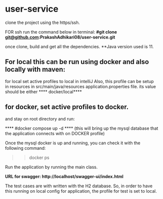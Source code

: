 # user-service

clone the project using the https/ssh.

FOR ssh run the command below in terminal:
**#git clone git@github.com:PrakashAdhikari08/user-service.git**

once clone, build and get all the dependencies.
**Java version used is 11.


For local this can be run using docker and also locally with maven:
--
for local set active profiles to local in intelliJ
Also, this profile can be setup in resources in src/main/java/resources application.properties file. its value should be either **** docker/local****

for docker, set active profiles to docker.
--
and stay on root directory and run:

**** #docker compose up -d ****
(this will bring up the mysql database that the application connects with on DOCKER profile)

Once the mysql docker is up and running, you can check it with the following command:
>>docker ps

Run the application by running the main class.


 

**URL for swagger: http://localhost/swagger-ui/index.html**


The test cases are with written with the H2 database. So, in order to have this running on local config for application,
the profile for test is set to local.


 
